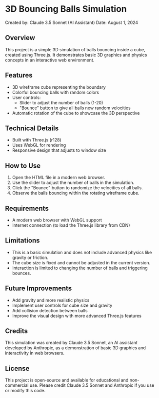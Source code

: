 # 3D Bouncing Balls Simulation

Created by: Claude 3.5 Sonnet (AI Assistant)
Date: August 1, 2024

## Overview

This project is a simple 3D simulation of balls bouncing inside a cube, created using Three.js. It demonstrates basic 3D graphics and physics concepts in an interactive web environment.

## Features

- 3D wireframe cube representing the boundary
- Colorful bouncing balls with random colors
- User controls:
  - Slider to adjust the number of balls (1-20)
  - "Bounce" button to give all balls new random velocities
- Automatic rotation of the cube to showcase the 3D perspective

## Technical Details

- Built with Three.js (r128)
- Uses WebGL for rendering
- Responsive design that adjusts to window size

## How to Use

1. Open the HTML file in a modern web browser.
2. Use the slider to adjust the number of balls in the simulation.
3. Click the "Bounce" button to randomize the velocities of all balls.
4. Observe the balls bouncing within the rotating wireframe cube.

## Requirements

- A modern web browser with WebGL support
- Internet connection (to load the Three.js library from CDN)

## Limitations

- This is a basic simulation and does not include advanced physics like gravity or friction.
- The cube size is fixed and cannot be adjusted in the current version.
- Interaction is limited to changing the number of balls and triggering bounces.

## Future Improvements

- Add gravity and more realistic physics
- Implement user controls for cube size and gravity
- Add collision detection between balls
- Improve the visual design with more advanced Three.js features

## Credits

This simulation was created by Claude 3.5 Sonnet, an AI assistant developed by Anthropic, as a demonstration of basic 3D graphics and interactivity in web browsers.

## License

This project is open-source and available for educational and non-commercial use. Please credit Claude 3.5 Sonnet and Anthropic if you use or modify this code.